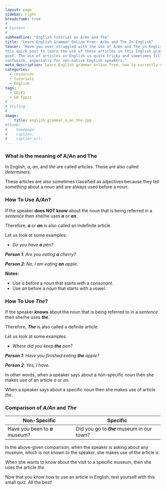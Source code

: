 ```yaml
---
layout: page
sidebar: right
breadcrumb: true
#
# Content
#
subheadline: "English Tutorial on A/An and The"
title: "Learn English Grammar Online Free: A/An and The In English"
teaser: "Have you ever struggled with the use of A/An and The in English? Read
this quick post to learn the use of these articles in this English grammar
post. The use of articles in English is quite tricky and sometimes filled with
confusion, especially for non-native English speakers."
meta_description: Learn English grammar online free; how to correctly use articles A/An and The in English.
categories:
  - resources
  - tutorials
  - English
tags:
  - GD/PI
  - GD Topic
#
# Styling
#
image:
    title: english_grammar_a_an_the.jpg
#thumb:
#    homepage:
#    caption:
#    caption_url:
---
```


### What is the meaning of A/An and The

In English, _a_, _an_, and _the_ are called articles. These are also called
_determiners_. 

These articles are also sometimes classified as adjectives
because they tell something about a _noun_ and are always used before a _noun_.


### How To Use _A/An_?

If the speaker **does NOT know** about the noun that is being referred in a _sentence_
then she/he uses **_a_** or **_an_**. 

Therefore, **_a_** or **_an_** is also called an indefinite article.

Let us look at some examples:

- _Do you have **a** pen?_


_**Person 1**: Are you eating **a** cherry?_

_**Person 2**: No, I am eating **an** apple._


**Notes**: 

- Use _a_ before a _noun_ that starts with a _consonant_.
- Use _an_ before a _noun_ that starts with a _vowel_.


### How To Use _The_?

If the speaker **knows** about the noun that is being referred to in a _sentence_
then she/he uses **_the_**.


Therefore, **_The_**  is also called a definite article.

Let us look at some examples:

- _Where did you keep **the** pen?_

_**Person 1**: Have you finished eating **the** apple?_

_**Person 2**: Yes, I have._


In other words, when a speaker says about a non-specific _noun_ then she makes
use of an article _a_ or _an_. 

When a speaker says about a specific _noun_ then she makes use of article
_the_.


### Comparison of _A/An_ and _The_



| Non-Specific | Specific |
---------|-----------
| Have you been to _**a**_ museum? | Did you go to _**the**_ museum in our town? |

In the above-given comparison, when the speaker is asking about any museum,
which is not known to the speaker, she makes use of the article _a_. 

When she wants to know about the visit to a specific museum, then she uses the
article _the_.

Now that you know how to use an article in English, test yourself with this
small quiz. All the best!



